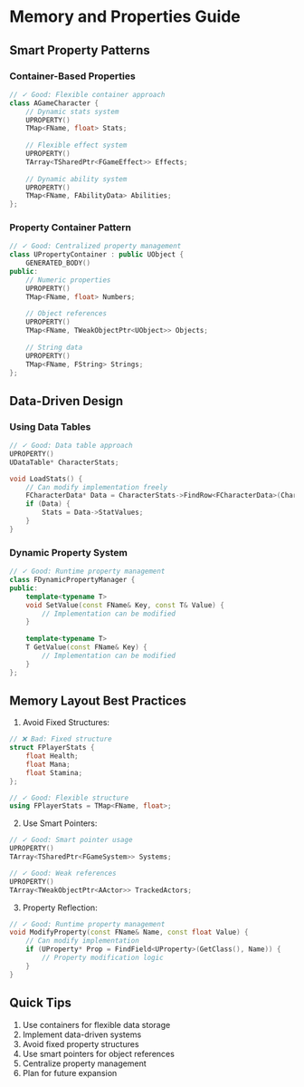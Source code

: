 # Memory and Properties Guide

## Smart Property Patterns

### Container-Based Properties
```cpp
// ✓ Good: Flexible container approach
class AGameCharacter {
    // Dynamic stats system
    UPROPERTY()
    TMap<FName, float> Stats;
    
    // Flexible effect system
    UPROPERTY()
    TArray<TSharedPtr<FGameEffect>> Effects;
    
    // Dynamic ability system
    UPROPERTY()
    TMap<FName, FAbilityData> Abilities;
};
```

### Property Container Pattern
```cpp
// ✓ Good: Centralized property management
class UPropertyContainer : public UObject {
    GENERATED_BODY()
public:
    // Numeric properties
    UPROPERTY()
    TMap<FName, float> Numbers;
    
    // Object references
    UPROPERTY()
    TMap<FName, TWeakObjectPtr<UObject>> Objects;
    
    // String data
    UPROPERTY()
    TMap<FName, FString> Strings;
};
```

## Data-Driven Design

### Using Data Tables
```cpp
// ✓ Good: Data table approach
UPROPERTY()
UDataTable* CharacterStats;

void LoadStats() {
    // Can modify implementation freely
    FCharacterData* Data = CharacterStats->FindRow<FCharacterData>(CharacterID, "");
    if (Data) {
        Stats = Data->StatValues;
    }
}
```

### Dynamic Property System
```cpp
// ✓ Good: Runtime property management
class FDynamicPropertyManager {
public:
    template<typename T>
    void SetValue(const FName& Key, const T& Value) {
        // Implementation can be modified
    }
    
    template<typename T>
    T GetValue(const FName& Key) {
        // Implementation can be modified
    }
};
```

## Memory Layout Best Practices

1. Avoid Fixed Structures:
```cpp
// ❌ Bad: Fixed structure
struct FPlayerStats {
    float Health;
    float Mana;
    float Stamina;
};

// ✓ Good: Flexible structure
using FPlayerStats = TMap<FName, float>;
```

2. Use Smart Pointers:
```cpp
// ✓ Good: Smart pointer usage
UPROPERTY()
TArray<TSharedPtr<FGameSystem>> Systems;

// ✓ Good: Weak references
UPROPERTY()
TArray<TWeakObjectPtr<AActor>> TrackedActors;
```

3. Property Reflection:
```cpp
// ✓ Good: Runtime property management
void ModifyProperty(const FName& Name, const float Value) {
    // Can modify implementation
    if (UProperty* Prop = FindField<UProperty>(GetClass(), Name)) {
        // Property modification logic
    }
}
```

## Quick Tips

1. Use containers for flexible data storage
2. Implement data-driven systems
3. Avoid fixed property structures
4. Use smart pointers for object references
5. Centralize property management
6. Plan for future expansion 